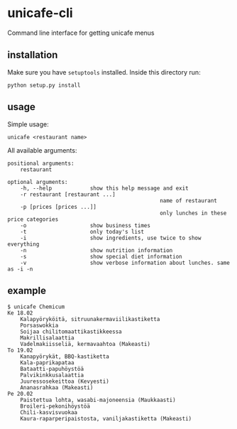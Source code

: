 unicafe-cli
===========

Command line interface for getting unicafe menus


installation
------------

Make sure you have `setuptools` installed. Inside this directory run:

    python setup.py install

usage
-----

Simple usage:

	unicafe <restaurant name>

All available arguments:

	positional arguments:
		restaurant

	optional arguments:
		-h, --help            show this help message and exit
		-r restaurant [restaurant ...]
													name of restaurant
		-p [prices [prices ...]]
													only lunches in these price categories
		-o                    show business times
		-t                    only today's list
		-i                    show ingredients, use twice to show everything
		-n                    show nutrition information
		-s                    show special diet information
		-v                    show verbose information about lunches. same as -i -n

example
-------

	$ unicafe Chemicum
	Ke 18.02
		Kalapyöryköitä, sitruunakermaviilikastiketta
		Porsaswokkia
		Soijaa chilitomaattikastikkeessa
		Makrillisalaattia
		Vadelmakiisseliä, kermavaahtoa (Makeasti)
	To 19.02
		Kanapyörykät, BBQ-kastiketta
		Kala-paprikapataa
		Bataatti-papuhöystöä
		Palvikinkkusalaattia
		Juuressosekeittoa (Kevyesti)
		Ananasrahkaa (Makeasti)
	Pe 20.02
		Paistettua lohta, wasabi-majoneensia (Maukkaasti)
		Broileri-pekonihöystöä
		Chili-kasvisvuokaa
		Kaura-raparperipaistosta, vaniljakastiketta (Makeasti)

